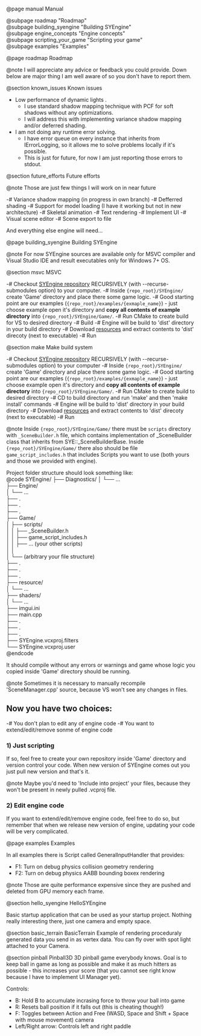 @page manual Manual

@subpage roadmap "Roadmap"  
@subpage building_syengine "Building SYEngine"  
@subpage engine_concepts "Engine concepts"  
@subpage scripting_your_game "Scripting your game"  
@subpage examples "Examples" 

@page roadmap Roadmap

@note I will appreciate any advice or feedback you could provide. Down below are major thing I am well aware of so you don't have to report them.

@section known_issues  Known issues

- Low performance of dynamic lights .
    - I use standard shadow mapping technique with PCF for soft shadows without any optimizations.
    - I will address this with implementing variance shadow mapping and/or deferred shading.
- I am not doing any runtime error solving.
    - I have error queue on every instance that inherits from IErrorLogging, so it allows me to solve problems locally if it's possible.
    - This is just for future, for now I am just reporting those errors to stdout.


@section future_efforts  Future efforts

@note Those are just few things I will work on in near future

-# Variance shadow mapping (in progress in own branch)
-# Defferred shading
-# Support for model loading (I have it working but not in new architecture)
-# Skeletal animation
-# Text rendering
-# Implement UI
-# Visual scene editor
-# Scene export to file

And everything else engine will need... 




@page building_syengine Building SYEngine

@note
    For now SYEngine sources are available only for MSVC compiler and Visual Studio IDE and result executables only for Windows 7+ OS.

@section msvc MSVC

-# Checkout [SYEngine repository](https://gitlab.com/sye-tech/SYEngine)  RECURSIVELY (with --recurse-submodules option) to your computer.
-# Inside `{repo_root}/SYEngine/` create 'Game' directory and place there some game logic.
    -# Good starting point are our examples (`{repo_root}/examples/{exmaple_name}`) - just choose example open it's directory and **copy all contents of example directory** into `{repo_root}/SYEngine/Game/`.
-# Run CMake to create build for VS to desired directory
-# Build 
-# Engine will be build to 'dist' directory in your build directory
-# Download [resources](http://devwesp.com/download/resource.zip) and extract contents to 'dist' direcoty (next to executable)
-# Run

@section make Make build system

-# Checkout [SYEngine repository](https://gitlab.com/sye-tech/SYEngine)  RECURSIVELY (with --recurse-submodules option) to your computer
-# Inside `{repo_root}/SYEngine/` create 'Game' directory and place there some game logic.
    -# Good starting point are our examples (`{repo_root}/examples/{exmaple_name}`) - just choose example open it's directory and **copy all contents of example directory** into `{repo_root}/SYEngine/Game/`.
-# Run CMake to create build to desired directory
-# CD to build directory and run 'make' and then 'make install' commands
-# Engine will be build to 'dist' directory in your build directory
-# Download [resources](http://devwesp.com/download/resource.zip) and extract contents to 'dist' direcoty (next to executable)
-# Run


@note
    Inside `{repo_root}/SYEngine/Game/` there must be `scripts` directory with `_SceneBuilder.h` file, which contains implementation of _SceneBuilder class that inherits from SYE::_SceneBuilderBase.
    Inside `{repo_root}/SYEngine/Game/` there also should be file `game_script_includes.h` that includes Scripts you want to use (both yours and those we provided with engine).

Project folder structure should look something like:  
@code
SYEngine/ 
├── Diagnostics/ 
│   └── ...  
├── Engine/  
│   └── ...  
├── .  
├── .  
├── .  
├── Game/  
│   ├── scripts/  
│   │   ├── _SceneBuilder.h  
│   │   ├── game_script_includes.h  
│   │   ├── ... (your other scripts)  
│   │  
│   └── (arbitrary your file structure)  
├── .  
├── .  
├── .  
├── resource/  
│   └── ...  
├── shaders/  
│   └── ...  
├── imgui.ini  
├── main.cpp  
├── .  
├── .  
├── .  
├── SYEngine.vcxproj.filters  
└── SYEngine.vcxproj.user  
@endcode

It should compile without any errors or warnings and game whose logic you copied inside 'Game' directory should be running.

@note Sometimes it is necessary to manually recompile 'SceneManager.cpp' source, because VS won't see any changes in files.

## Now you have two choices:
-# You don't plan to edit any of engine code
-# You want to extend/edit/remove sonme of engine code

### 1) Just scripting
If so, feel free to create your own repository inside 'Game' directory and version control your code. When new version of SYEngine comes out you just pull new version and that's it.

@note Maybe you'd need to 'Include into project' your files, because they won't be present in newly pulled .vcproj file.

### 2) Edit engine code
If you want to extend/edit/remove engine code, feel free to do so, but remember that when we release new version of engine, updating your code will be very complicated.


@page examples Examples

In all examples there is Script called GeneralInputHandler that provides:
- F1: Turn on debug physics collision geometry rendering
- F2: Turn on debug physics AABB bounding boxex rendering

@note Those are quite performance expensive since they are pushed and deleted from GPU memory each frame.

@section hello_syengine  HelloSYEngine

Basic startup application that can be used as your startup project. Nothing really interesting there, just one camera and empty space.


@section basic_terrain  BasicTerrain
Example of rendering proceduraly generated data you send in as vertex data. You can fly over with spot light attached to your Camera.

@section pinball  Pinball3D
3D pinball game everybody knows. Goal is to keep ball in game as long as possible and make it as much hitters as possible - this increases your score (that you cannot see right know because I have to implement UI Manager yet).

Controls:
- B: Hold B to accumulate incrasing force to throw your ball into game
- R: Resets ball position if it falls out (this is cheating though!)
- F: Toggles between Action and Free (WASD, Space and Shift + Space with mouse movement) camera
- Left/Right arrow: Controls left and right paddle

